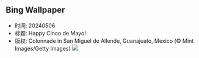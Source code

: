 ## Bing Wallpaper
- 时间: 20240506
- 标题: Happy Cinco de Mayo!
- 版权: Colonnade in San Miguel de Allende, Guanajuato, Mexico (© Mint Images/Getty Images)
![](https://cn.bing.com/th?id=OHR.SanMiguelAllende_EN-US9621237021_UHD.jpg&rf=LaDigue_UHD.jpg&pid=hp&w=3840&h=2160&rs=1&c=4)
